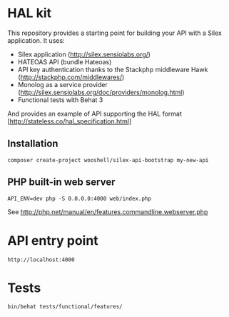 # HAL kit

This repository provides a starting point for building your API with a Silex application. It uses:

* Silex application (http://silex.sensiolabs.org/)
* HATEOAS API (bundle Hateoas)
* API key authentication thanks to the Stackphp middleware Hawk (http://stackphp.com/middlewares/)
* Monolog as a service provider (http://silex.sensiolabs.org/doc/providers/monolog.html)
* Functional tests with Behat 3

And provides an example of API supporting the HAL format [http://stateless.co/hal_specification.html]

## Installation

```shell
composer create-project wooshell/silex-api-bootstrap my-new-api
```

## PHP built-in web server

```shell
API_ENV=dev php -S 0.0.0.0:4000 web/index.php
```

See http://php.net/manual/en/features.commandline.webserver.php

# API entry point

`http://localhost:4000`

# Tests

```shell
bin/behat tests/functional/features/
```

